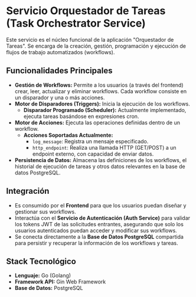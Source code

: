 # Servicio Orquestador de Tareas (Task Orchestrator Service)

Este servicio es el núcleo funcional de la aplicación "Orquestador de Tareas". Se encarga de la creación, gestión, programación y ejecución de flujos de trabajo automatizados (workflows).

## Funcionalidades Principales

*   **Gestión de Workflows:** Permite a los usuarios (a través del frontend) crear, leer, actualizar y eliminar workflows. Cada workflow consiste en un disparador y una o más acciones.
*   **Motor de Disparadores (Triggers):** Inicia la ejecución de los workflows.
    *   **Disparador Programado (Scheduler):** Actualmente implementado, ejecuta tareas basándose en expresiones cron.
*   **Motor de Acciones:** Ejecuta las operaciones definidas dentro de un workflow.
    *   **Acciones Soportadas Actualmente:**
        *   `log_message`: Registra un mensaje especificado.
        *   `http_endpoint`: Realiza una llamada HTTP (GET/POST) a un endpoint externo, con capacidad de enviar datos.
*   **Persistencia de Datos:** Almacena las definiciones de los workflows, el historial de ejecución de tareas y otros datos relevantes en la base de datos PostgreSQL.

## Integración

*   Es consumido por el **Frontend** para que los usuarios puedan diseñar y gestionar sus workflows.
*   Interactúa con el **Servicio de Autenticación (Auth Service)** para validar los tokens JWT de las solicitudes entrantes, asegurando que solo los usuarios autenticados puedan acceder y modificar sus workflows.
*   Se conecta directamente a la **Base de Datos PostgreSQL** compartida para persistir y recuperar la información de los workflows y tareas.

## Stack Tecnológico

*   **Lenguaje:** Go (Golang)
*   **Framework API:** Gin Web Framework
*   **Base de Datos:** PostgreSQL
